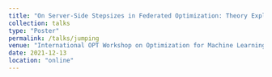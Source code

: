 ```yaml
---
title: "On Server-Side Stepsizes in Federated Optimization: Theory Explaining the Heuristics"
collection: talks
type: "Poster"
permalink: /talks/jumping
venue: "International OPT Workshop on Optimization for Machine Learning, NeurIPS 2021"
date: 2021-12-13
location: "online"
---
```

